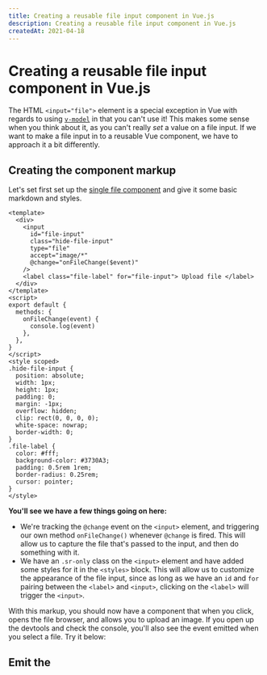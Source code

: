 ```yaml
---
title: Creating a reusable file input component in Vue.js
description: Creating a reusable file input component in Vue.js
createdAt: 2021-04-18
---
```


<div class="prose">

# Creating a reusable file input component in Vue.js

The HTML `<input="file">` element is a special exception in Vue with regards to using [`v-model`](https://vuejs.org/v2/guide/forms.html) in that you can't use it! This makes some sense when you think about it, as you can't really *set* a value on a file input. If we want to make a file input in to a reusable Vue component, we have to approach it a bit differently. 

## Creating the component markup

Let's set first set up the [single file component](https://vuejs.org/v2/guide/single-file-components.html) and give it some basic markdown and styles.

```vue[FileComponent.vue]
<template>
  <div>
    <input
      id="file-input"
      class="hide-file-input"
      type="file"
      accept="image/*"
      @change="onFileChange($event)"
    />
    <label class="file-label" for="file-input"> Upload file </label>
  </div>
</template>
<script>
export default {
  methods: {
    onFileChange(event) {
      console.log(event)
    },
  },
}
</script>
<style scoped>
.hide-file-input {
  position: absolute;
  width: 1px;
  height: 1px;
  padding: 0;
  margin: -1px;
  overflow: hidden;
  clip: rect(0, 0, 0, 0);
  white-space: nowrap;
  border-width: 0;
}
.file-label {
  color: #fff;
  background-color: #3730A3;
  padding: 0.5rem 1rem;
  border-radius: 0.25rem;
  cursor: pointer;
}
</style>
```

**You'll see we have a few things going on here:**
<!-- - We have a `<slot>` inside of the `<label>` element. This will allow us to render whatever text we want to the label allowing the component to be more flexible to different use cases. For more on slots, read the [Vue documentation](https://vuejs.org/v2/guide/components-slots.html). -->
- We're tracking the `@change` event on the `<input>` element, and triggering our own method `onFileChange()` whenever `@change` is fired. This will allow us to capture the file that's passed to the input, and then do something with it.
- We have an `.sr-only` class on the `<input>` element and have added some styles for it in the `<styles>` block. This will allow us to customize the appearance of the file input, since as long as we have an `id` and `for` pairing between the `<label>` and `<input>`, clicking on the `<label>` will trigger the `<input>`.

With this markup, you should now have a component that when you click, opens the file browser, and allows you to upload an image. If you open up the devtools and check the console, you'll also see the event emitted when you select a file. Try it below:

<div class="bg-gray-100 flex items-center justify-center py-10 rounded-lg">

<FileInputExample></FileInputExample>

</div>

## Emit the 

</div>